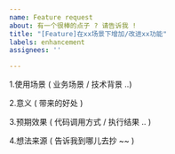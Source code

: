 ```yaml
---
name: Feature request
about: 有一个很棒的点子 ? 请告诉我 !
title: "[Feature]在xx场景下增加/改进xx功能"
labels: enhancement
assignees: ''

---
```


1.使用场景 ( 业务场景 / 技术背景 ..)

2.意义 ( 带来的好处 )

3.预期效果 ( 代码调用方式 / 执行结果 .. )

4.想法来源 ( 告诉我到哪儿去抄 ~~ )
